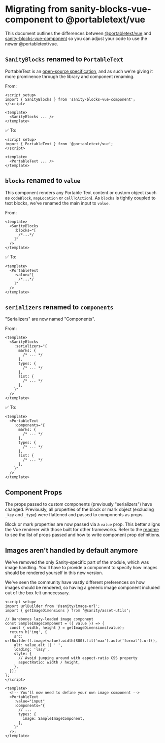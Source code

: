 # Migrating from sanity-blocks-vue-component to @portabletext/vue

This document outlines the differences between [@portabletext/vue](https://www.npmjs.com/package/@portabletext/vue) and [sanity-blocks-vue-component](https://www.npmjs.com/package/sanity-blocks-vue-component) so you can adjust your code to use the newer @portabletext/vue.

## `SanityBlocks` renamed to `PortableText`

PortableText is an [open-source specification](https://portabletext.org/), and as such we're giving it more prominence through the library and component renaming.

From:

```vue
<script setup>
import { SanityBlocks } from 'sanity-blocks-vue-component';
</script>

<template>
  <SanityBlocks ... />
</template>
```

✅ To:

```vue
<script setup>
import { PortableText } from '@portabletext/vue';
</script>

<template>
  <PortableText ... />
</template>
```

## `blocks` renamed to `value`

This component renders any Portable Text content or custom object (such as `codeBlock`, `mapLocation` or `callToAction`). As `blocks` is tightly coupled to text blocks, we've renamed the main input to `value`.

From:

```vue
<template>
  <SanityBlocks
    :blocks="[
      /*...*/
    ]"
  />
</template>
```

✅ To:

```vue
<template>
  <PortableText
    :value="[
      /*...*/
    ]"
  />
</template>
```

## `serializers` renamed to `components`

"Serializers" are now named "Components".

From:

```vue
<template>
  <SanityBlocks
    :serializers="{
      marks: {
        /* ... */
      },
      types: {
        /* ... */
      },
      list: {
        /* ... */
      },
    }"
  />
</template>
```

✅ To:

```vue
<template>
  <PortableText
    :components="{
      marks: {
        /* ... */
      },
      types: {
        /* ... */
      },
      list: {
        /* ... */
      },
    }"
  />
</template>
```

## Component Props

The props passed to custom components (previously "serializers") have changed. Previously, all properties of the block or mark object (excluding `_key` and `_type`) were flattened and passed to components as props.

Block or mark properties are now passed via a `value` prop. This better aligns the Vue renderer with those built for other frameworks. Refer to the [readme](https://github.com/portabletext/vue-portabletext/blob/main/README.md#single-file-components) to see the list of props passed and how to write component prop definitions.

## Images aren't handled by default anymore

We've removed the only Sanity-specific part of the module, which was image handling. You'll have to provide a component to specify how images should be rendered yourself in this new version.

We've seen the community have vastly different preferences on how images should be rendered, so having a generic image component included out of the box felt unnecessary.

```vue
<script setup>
import urlBuilder from '@sanity/image-url';
import { getImageDimensions } from '@sanity/asset-utils';

// Barebones lazy-loaded image component
const SampleImageComponent = ({ value }) => {
  const { width, height } = getImageDimensions(value);
  return h('img', {
    src: urlBuilder().image(value).width(800).fit('max').auto('format').url(),
    alt: value.alt || ' ',
    loading: 'lazy',
    style: {
      // Avoid jumping around with aspect-ratio CSS property
      aspectRatio: width / height,
    },
  });
};
</script>

<template>
  <!-- You'll now need to define your own image component -->
  <PortableText
    :value="input"
    :components="{
      // ...
      types: {
        image: SampleImageComponent,
      },
    }"
  />;
</template>
```

